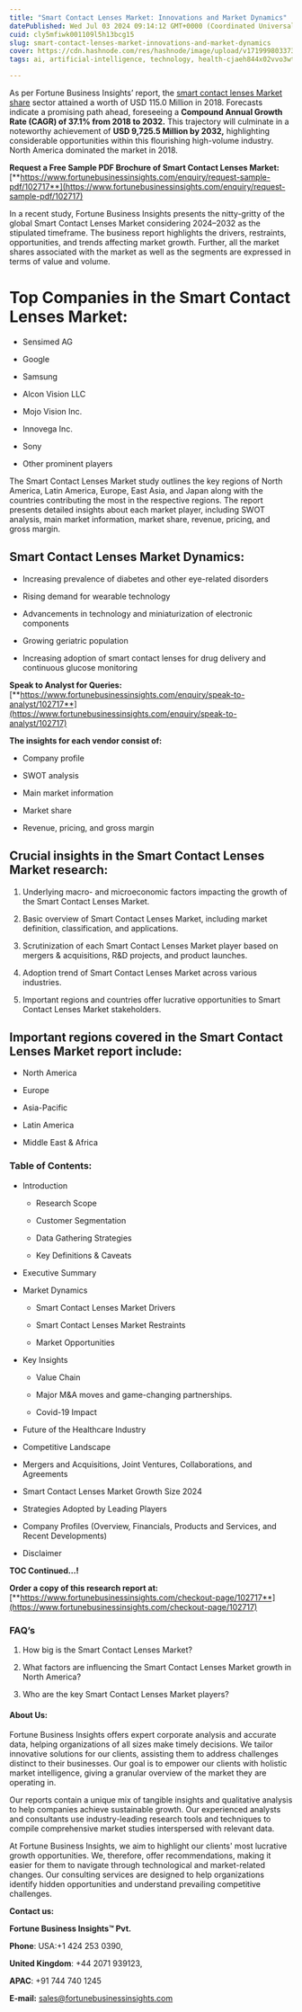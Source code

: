 ```yaml
---
title: "Smart Contact Lenses Market: Innovations and Market Dynamics"
datePublished: Wed Jul 03 2024 09:14:12 GMT+0000 (Coordinated Universal Time)
cuid: cly5mfiwk001109l5h13bcg15
slug: smart-contact-lenses-market-innovations-and-market-dynamics
cover: https://cdn.hashnode.com/res/hashnode/image/upload/v1719998033738/a46e60ac-184c-468b-b8f7-d7c3cd9a6ef7.png
tags: ai, artificial-intelligence, technology, health-cjaeh844x02vvo3wtj5r2s75q, healthcare

---
```


As per Fortune Business Insights’ report, the [smart contact lenses Market share](https://www.fortunebusinessinsights.com/smart-contact-lenses-market-102717) sector attained a worth of USD 115.0 Million in 2018. Forecasts indicate a promising path ahead, foreseeing a **Compound Annual Growth Rate (CAGR) of 37.1% from 2018 to 2032.** This trajectory will culminate in a noteworthy achievement of **USD 9,725.5 Million by 2032,** highlighting considerable opportunities within this flourishing high-volume industry. North America dominated the market in 2018.

**Request a Free Sample PDF Brochure of Smart Contact Lenses Market:** [**https://www.fortunebusinessinsights.com/enquiry/request-sample-pdf/102717**](https://www.fortunebusinessinsights.com/enquiry/request-sample-pdf/102717)

In a recent study, Fortune Business Insights presents the nitty-gritty of the global Smart Contact Lenses Market considering 2024–2032 as the stipulated timeframe. The business report highlights the drivers, restraints, opportunities, and trends affecting market growth. Further, all the market shares associated with the market as well as the segments are expressed in terms of value and volume.

# **Top Companies in the Smart Contact Lenses Market:**

* Sensimed AG
    
* Google
    
* Samsung
    
* Alcon Vision LLC
    
* Mojo Vision Inc.
    
* Innovega Inc.
    
* Sony
    
* Other prominent players
    

The Smart Contact Lenses Market study outlines the key regions of North America, Latin America, Europe, East Asia, and Japan along with the countries contributing the most in the respective regions. The report presents detailed insights about each market player, including SWOT analysis, main market information, market share, revenue, pricing, and gross margin.

## Smart Contact Lenses Market **Dynamics**:

* Increasing prevalence of diabetes and other eye-related disorders
    
* Rising demand for wearable technology
    
* Advancements in technology and miniaturization of electronic components
    
* Growing geriatric population
    
* Increasing adoption of smart contact lenses for drug delivery and continuous glucose monitoring
    

**Speak to Analyst for Queries:** [**https://www.fortunebusinessinsights.com/enquiry/speak-to-analyst/102717**](https://www.fortunebusinessinsights.com/enquiry/speak-to-analyst/102717)

**The insights for each vendor consist of:**

* Company profile
    
* SWOT analysis
    
* Main market information
    
* Market share
    
* Revenue, pricing, and gross margin
    

## **Crucial insights in the Smart Contact Lenses Market research:**

1. Underlying macro- and microeconomic factors impacting the growth of the Smart Contact Lenses Market.
    
2. Basic overview of Smart Contact Lenses Market, including market definition, classification, and applications.
    
3. Scrutinization of each Smart Contact Lenses Market player based on mergers & acquisitions, R&D projects, and product launches.
    
4. Adoption trend of Smart Contact Lenses Market across various industries.
    
5. Important regions and countries offer lucrative opportunities to Smart Contact Lenses Market stakeholders.
    

## **Important regions covered in the Smart Contact Lenses Market report include:**

* North America
    
* Europe
    
* Asia-Pacific
    
* Latin America
    
* Middle East & Africa
    

### **Table of Contents:**

* Introduction
    
    * Research Scope
        
    * Customer Segmentation
        
    * Data Gathering Strategies
        
    * Key Definitions & Caveats
        
* Executive Summary
    
* Market Dynamics
    
    * Smart Contact Lenses Market Drivers
        
    * Smart Contact Lenses Market Restraints
        
    * Market Opportunities
        
* Key Insights
    
    * Value Chain
        
    * Major M&A moves and game-changing partnerships.
        
    * Covid-19 Impact
        
* Future of the Healthcare Industry
    
* Competitive Landscape
    
* Mergers and Acquisitions, Joint Ventures, Collaborations, and Agreements
    
* Smart Contact Lenses Market Growth Size 2024
    
* Strategies Adopted by Leading Players
    
* Company Profiles (Overview, Financials, Products and Services, and Recent Developments)
    
* Disclaimer
    

**TOC Continued…!**

**Order a copy of this research report at:** [**https://www.fortunebusinessinsights.com/checkout-page/102717**](https://www.fortunebusinessinsights.com/checkout-page/102717)

### **FAQ’s**

1. How big is the Smart Contact Lenses Market?
    
2. What factors are influencing the Smart Contact Lenses Market growth in North America?
    
3. Who are the key Smart Contact Lenses Market players?
    

#### **About Us:**

Fortune Business Insights offers expert corporate analysis and accurate data, helping organizations of all sizes make timely decisions. We tailor innovative solutions for our clients, assisting them to address challenges distinct to their businesses. Our goal is to empower our clients with holistic market intelligence, giving a granular overview of the market they are operating in.

Our reports contain a unique mix of tangible insights and qualitative analysis to help companies achieve sustainable growth. Our experienced analysts and consultants use industry-leading research tools and techniques to compile comprehensive market studies interspersed with relevant data.

At Fortune Business Insights, we aim to highlight our clients' most lucrative growth opportunities. We, therefore, offer recommendations, making it easier for them to navigate through technological and market-related changes. Our consulting services are designed to help organizations identify hidden opportunities and understand prevailing competitive challenges.

**Contact us:**

**Fortune Business Insights™ Pvt.**

**Phone**: USA:+1 424 253 0390,

**United Kingdom**: +44 2071 939123,

**APAC**: +91 744 740 1245

**E-mail:** [sales@fortunebusinessinsights.com](mailto:sales@fortunebusinessinsights.com)